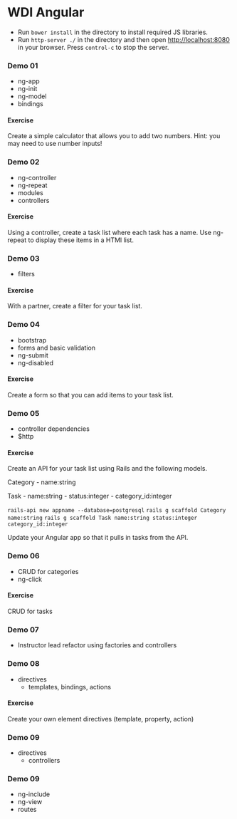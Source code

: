 WDI Angular
===========

- Run `bower install` in the directory to install required JS libraries. 
- Run `http-server ./` in the directory and then open [http://localhost:8080](http://localhost:8080) in your browser. Press `control-c` to stop the server.

### Demo 01

- ng-app
- ng-init
- ng-model
- bindings

#### Exercise

Create a simple calculator that allows you to add two numbers. Hint: you may need to use number inputs!

### Demo 02

- ng-controller
- ng-repeat	
- modules
- controllers

#### Exercise

Using a controller, create a task list where each task has a name. Use ng-repeat to display these items in a HTMl list.

### Demo 03

- filters

#### Exercise

With a partner, create a filter for your task list.

### Demo 04

- bootstrap
- forms and basic validation
- ng-submit
- ng-disabled

#### Exercise

Create a form so that you can add items to your task list.

### Demo 05

- controller dependencies
- $http

#### Exercise

Create an API for your task list using Rails and the following models.

Category
    - name:string

Task
    - name:string
    - status:integer
    - category_id:integer

`rails-api new appname --database=postgresql`
`rails g scaffold Category name:string`
`rails g scaffold Task name:string status:integer category_id:integer`

Update your Angular app so that it pulls in tasks from the API.

### Demo 06

- CRUD for categories
- ng-click

#### Exercise

CRUD for tasks

### Demo 07

- Instructor lead refactor using factories and controllers

### Demo 08

- directives
    - templates, bindings, actions

#### Exercise

Create your own element directives (template, property, action)

### Demo 09

- directives
    - controllers

### Demo 09

- ng-include
- ng-view
- routes